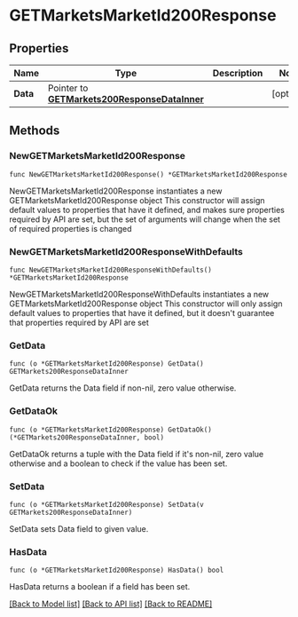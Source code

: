 # GETMarketsMarketId200Response

## Properties

Name | Type | Description | Notes
------------ | ------------- | ------------- | -------------
**Data** | Pointer to [**GETMarkets200ResponseDataInner**](GETMarkets200ResponseDataInner.md) |  | [optional] 

## Methods

### NewGETMarketsMarketId200Response

`func NewGETMarketsMarketId200Response() *GETMarketsMarketId200Response`

NewGETMarketsMarketId200Response instantiates a new GETMarketsMarketId200Response object
This constructor will assign default values to properties that have it defined,
and makes sure properties required by API are set, but the set of arguments
will change when the set of required properties is changed

### NewGETMarketsMarketId200ResponseWithDefaults

`func NewGETMarketsMarketId200ResponseWithDefaults() *GETMarketsMarketId200Response`

NewGETMarketsMarketId200ResponseWithDefaults instantiates a new GETMarketsMarketId200Response object
This constructor will only assign default values to properties that have it defined,
but it doesn't guarantee that properties required by API are set

### GetData

`func (o *GETMarketsMarketId200Response) GetData() GETMarkets200ResponseDataInner`

GetData returns the Data field if non-nil, zero value otherwise.

### GetDataOk

`func (o *GETMarketsMarketId200Response) GetDataOk() (*GETMarkets200ResponseDataInner, bool)`

GetDataOk returns a tuple with the Data field if it's non-nil, zero value otherwise
and a boolean to check if the value has been set.

### SetData

`func (o *GETMarketsMarketId200Response) SetData(v GETMarkets200ResponseDataInner)`

SetData sets Data field to given value.

### HasData

`func (o *GETMarketsMarketId200Response) HasData() bool`

HasData returns a boolean if a field has been set.


[[Back to Model list]](../README.md#documentation-for-models) [[Back to API list]](../README.md#documentation-for-api-endpoints) [[Back to README]](../README.md)



